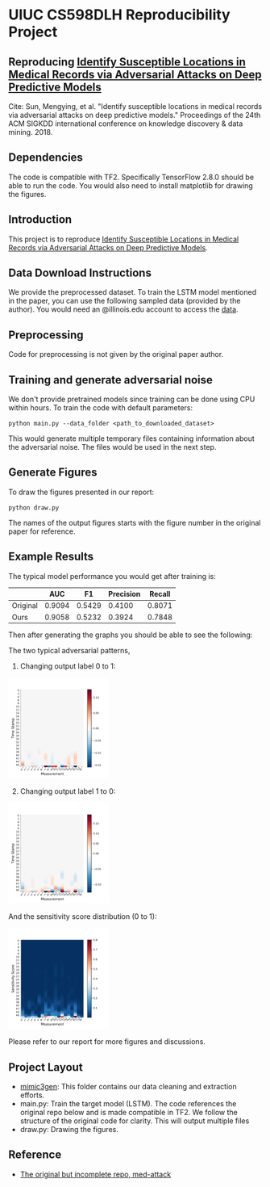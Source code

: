 # UIUC CS598DLH Reproducibility Project

## Reproducing [Identify Susceptible Locations in Medical Records via Adversarial Attacks on Deep Predictive Models](https://arxiv.org/abs/1802.04822)

Cite: Sun, Mengying, et al. "Identify susceptible locations in medical records via adversarial attacks on deep predictive models." Proceedings of the 24th ACM SIGKDD international conference on knowledge discovery & data mining. 2018.

## Dependencies

The code is compatible with TF2. 
Specifically TensorFlow 2.8.0 should be able to run the code.
You would also need to install matplotlib for drawing the figures.

## Introduction

This project is to reproduce [Identify Susceptible Locations in Medical Records via Adversarial Attacks on Deep Predictive Models](https://arxiv.org/abs/1802.04822). 


## Data Download Instructions
We provide the preprocessed dataset. To train the LSTM model mentioned in the paper, you can use the following sampled data (provided by the author).
You would need an @illinois.edu account to access the [data](https://drive.google.com/file/d/1BPwtfLnRe4bgKQ439eANFxKDvnkzgDNH/view?usp=sharing). 

## Preprocessing
Code for preprocessing is not given by the original paper author.

## Training and generate adversarial noise

We don't provide pretrained models since training can be done using CPU within hours.
To train the code with default parameters:
```
python main.py --data_folder <path_to_downloaded_dataset>
```
This would generate multiple temporary files containing information about the adversarial noise.
The files would be used in the next step.
 
## Generate Figures

To draw the figures presented in our report:
```
python draw.py
```
The names of the output figures starts with the figure number in the original paper for reference.

## Example Results

The typical model performance you would get after training is:

|             |  AUC        | F1          | Precision   | Recall     |
| ----------- | ----------- | ----------- | ----------- |----------- |
| Original      | 0.9094       | 0.5429      | 0.4100       |0.8071       |
| Ours      | 0.9058       | 0.5232      | 0.3924       |0.7848       |

Then after generating the graphs you should be able to see the following:

The two typical adversarial patterns,
1) Changing output label 0 to 1:

<img src="figures/2a_random_patient_pertubation_0to1.png" width="200"/>

2) Changing output label 1 to 0:

<img src="figures/2c_random_patient_pertubation_1to0.png" width="200"/>

And the sensitivity score distribution (0 to 1):

<img src="figures/4a_population_level_ss_0to1.png" width="200"/>

Please refer to our report for more figures and discussions.

## Project Layout
- [mimic3gen](mimic3gen): This folder contains our data cleaning and extraction efforts. 
- main.py: Train the target model (LSTM). The code references the original repo below and is made compatible in TF2. We follow the structure of the original code for clarity. This will output multiple files 
- draw.py: Drawing the figures.

## Reference

- [The original but incomplete repo, med-attack](https://github.com/illidanlab/med-attack)

